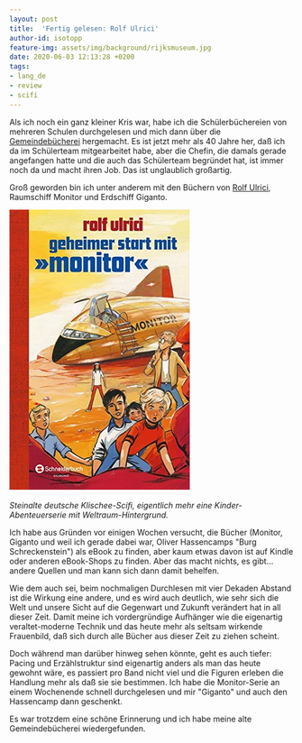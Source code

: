 ```yaml
---
layout: post
title:  'Fertig gelesen: Rolf Ulrici'
author-id: isotopp
feature-img: assets/img/background/rijksmuseum.jpg
date: 2020-06-03 12:13:28 +0200
tags:
- lang_de
- review
- scifi
---
```

Als ich noch ein ganz kleiner Kris war, habe ich die Schülerbüchereien von mehreren Schulen durchgelesen und mich dann über die [Gemeindebücherei](http://www.gemeindebuecherei-heikendorf.de/team.htm) hergemacht. Es ist jetzt mehr als 40 Jahre her, daß ich da im Schülerteam mitgearbeitet habe, aber die Chefin, die damals gerade angefangen hatte und die auch das Schülerteam begründet hat, ist immer noch da und macht ihren Job. Das ist unglaublich großartig.

Groß geworden bin ich unter anderem mit den Büchern von [Rolf Ulrici](https://de.wikipedia.org/wiki/Rolf_Ulrici#Raumschiff_Monitor), Raumschiff Monitor und Erdschiff Giganto.

![](/uploads/2020/06/ulrici-monitor.png)

*Steinalte deutsche Klischee-Scifi, eigentlich mehr eine Kinder-Abenteuerserie mit Weltraum-Hintergrund.*

Ich habe aus Gründen vor einigen Wochen versucht, die Bücher (Monitor, Giganto und weil ich gerade dabei war, Oliver Hassencamps "Burg Schreckenstein") als eBook zu finden, aber kaum etwas davon ist auf Kindle oder anderen eBook-Shops zu finden. Aber das macht nichts, es gibt… andere Quellen und man kann sich dann damit behelfen.

Wie dem auch sei, beim nochmaligen Durchlesen mit vier Dekaden Abstand ist die Wirkung eine andere, und es wird auch deutlich, wie sehr sich die Welt und unsere Sicht auf die Gegenwart und Zukunft verändert hat in all dieser Zeit. Damit meine ich vordergründige Aufhänger wie die eigenartig veraltet-moderne Technik und das heute mehr als seltsam wirkende Frauenbild, daß sich durch alle Bücher aus dieser Zeit zu ziehen scheint.

Doch während man darüber hinweg sehen könnte, geht es auch tiefer: Pacing und Erzählstruktur sind eigenartig anders als man das heute gewohnt wäre, es passiert pro Band nicht viel und die Figuren erleben die Handlung mehr als daß sie sie bestimmen. Ich habe die Monitor-Serie an einem Wochenende schnell durchgelesen und mir "Giganto" und auch den Hassencamp dann geschenkt.

Es war trotzdem eine schöne Erinnerung und ich habe meine alte Gemeindebücherei wiedergefunden.